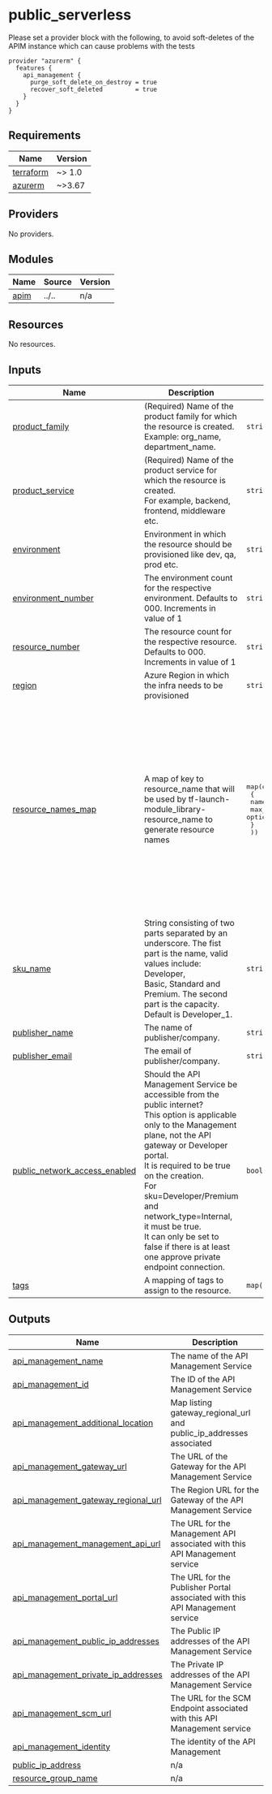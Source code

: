 # public_serverless

Please set a provider block with the following, to avoid soft-deletes of the APIM instance which can cause problems with the tests
```
provider "azurerm" {
  features {
    api_management {
      purge_soft_delete_on_destroy = true
      recover_soft_deleted         = true
    }
  }
}
```


<!-- BEGINNING OF PRE-COMMIT-TERRAFORM DOCS HOOK -->
## Requirements

| Name | Version |
|------|---------|
| <a name="requirement_terraform"></a> [terraform](#requirement\_terraform) | ~> 1.0 |
| <a name="requirement_azurerm"></a> [azurerm](#requirement\_azurerm) | ~>3.67 |

## Providers

No providers.

## Modules

| Name | Source | Version |
|------|--------|---------|
| <a name="module_apim"></a> [apim](#module\_apim) | ../.. | n/a |

## Resources

No resources.

## Inputs

| Name | Description | Type | Default | Required |
|------|-------------|------|---------|:--------:|
| <a name="input_product_family"></a> [product\_family](#input\_product\_family) | (Required) Name of the product family for which the resource is created.<br>    Example: org\_name, department\_name. | `string` | `"dso"` | no |
| <a name="input_product_service"></a> [product\_service](#input\_product\_service) | (Required) Name of the product service for which the resource is created.<br>    For example, backend, frontend, middleware etc. | `string` | `"apim"` | no |
| <a name="input_environment"></a> [environment](#input\_environment) | Environment in which the resource should be provisioned like dev, qa, prod etc. | `string` | `"dev"` | no |
| <a name="input_environment_number"></a> [environment\_number](#input\_environment\_number) | The environment count for the respective environment. Defaults to 000. Increments in value of 1 | `string` | `"000"` | no |
| <a name="input_resource_number"></a> [resource\_number](#input\_resource\_number) | The resource count for the respective resource. Defaults to 000. Increments in value of 1 | `string` | `"000"` | no |
| <a name="input_region"></a> [region](#input\_region) | Azure Region in which the infra needs to be provisioned | `string` | `"eastus"` | no |
| <a name="input_resource_names_map"></a> [resource\_names\_map](#input\_resource\_names\_map) | A map of key to resource\_name that will be used by tf-launch-module\_library-resource\_name to generate resource names | <pre>map(object(<br>    {<br>      name       = string<br>      max_length = optional(number, 60)<br>    }<br>  ))</pre> | <pre>{<br>  "apim": {<br>    "max_length": 60,<br>    "name": "apim"<br>  },<br>  "key_vault": {<br>    "max_length": 24,<br>    "name": "kv"<br>  },<br>  "nsg": {<br>    "max_length": 60,<br>    "name": "nsg"<br>  },<br>  "public_ip": {<br>    "max_length": 60,<br>    "name": "pip"<br>  },<br>  "resource_group": {<br>    "max_length": 60,<br>    "name": "rg"<br>  }<br>}</pre> | no |
| <a name="input_sku_name"></a> [sku\_name](#input\_sku\_name) | String consisting of two parts separated by an underscore. The fist part is the name, valid values include: Developer,<br>    Basic, Standard and Premium. The second part is the capacity. Default is Developer\_1. | `string` | `"Developer_1"` | no |
| <a name="input_publisher_name"></a> [publisher\_name](#input\_publisher\_name) | The name of publisher/company. | `string` | n/a | yes |
| <a name="input_publisher_email"></a> [publisher\_email](#input\_publisher\_email) | The email of publisher/company. | `string` | n/a | yes |
| <a name="input_public_network_access_enabled"></a> [public\_network\_access\_enabled](#input\_public\_network\_access\_enabled) | Should the API Management Service be accessible from the public internet?<br>    This option is applicable only to the Management plane, not the API gateway or Developer portal.<br>    It is required to be true on the creation.<br>    For sku=Developer/Premium and network\_type=Internal, it must be true.<br>    It can only be set to false if there is at least one approve private endpoint connection. | `bool` | `true` | no |
| <a name="input_tags"></a> [tags](#input\_tags) | A mapping of tags to assign to the resource. | `map(string)` | `{}` | no |

## Outputs

| Name | Description |
|------|-------------|
| <a name="output_api_management_name"></a> [api\_management\_name](#output\_api\_management\_name) | The name of the API Management Service |
| <a name="output_api_management_id"></a> [api\_management\_id](#output\_api\_management\_id) | The ID of the API Management Service |
| <a name="output_api_management_additional_location"></a> [api\_management\_additional\_location](#output\_api\_management\_additional\_location) | Map listing gateway\_regional\_url and public\_ip\_addresses associated |
| <a name="output_api_management_gateway_url"></a> [api\_management\_gateway\_url](#output\_api\_management\_gateway\_url) | The URL of the Gateway for the API Management Service |
| <a name="output_api_management_gateway_regional_url"></a> [api\_management\_gateway\_regional\_url](#output\_api\_management\_gateway\_regional\_url) | The Region URL for the Gateway of the API Management Service |
| <a name="output_api_management_management_api_url"></a> [api\_management\_management\_api\_url](#output\_api\_management\_management\_api\_url) | The URL for the Management API associated with this API Management service |
| <a name="output_api_management_portal_url"></a> [api\_management\_portal\_url](#output\_api\_management\_portal\_url) | The URL for the Publisher Portal associated with this API Management service |
| <a name="output_api_management_public_ip_addresses"></a> [api\_management\_public\_ip\_addresses](#output\_api\_management\_public\_ip\_addresses) | The Public IP addresses of the API Management Service |
| <a name="output_api_management_private_ip_addresses"></a> [api\_management\_private\_ip\_addresses](#output\_api\_management\_private\_ip\_addresses) | The Private IP addresses of the API Management Service |
| <a name="output_api_management_scm_url"></a> [api\_management\_scm\_url](#output\_api\_management\_scm\_url) | The URL for the SCM Endpoint associated with this API Management service |
| <a name="output_api_management_identity"></a> [api\_management\_identity](#output\_api\_management\_identity) | The identity of the API Management |
| <a name="output_public_ip_address"></a> [public\_ip\_address](#output\_public\_ip\_address) | n/a |
| <a name="output_resource_group_name"></a> [resource\_group\_name](#output\_resource\_group\_name) | n/a |
<!-- END OF PRE-COMMIT-TERRAFORM DOCS HOOK -->
